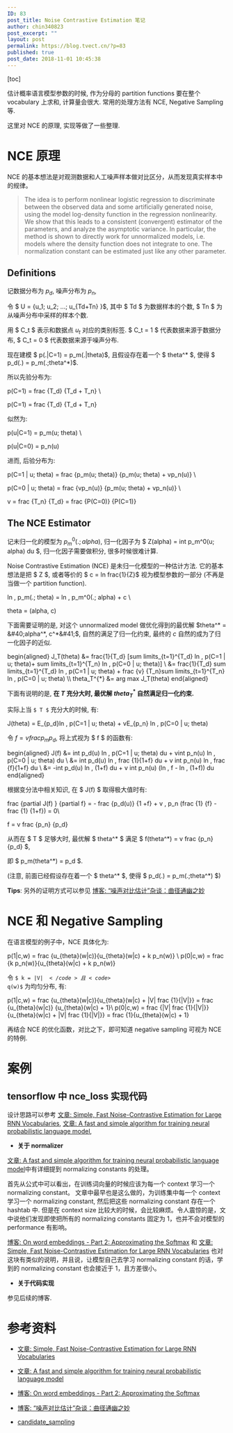 ```yaml
---
ID: 83
post_title: Noise Contrastive Estimation 笔记
author: chin340823
post_excerpt: ""
layout: post
permalink: https://blog.tvect.cn/?p=83
published: true
post_date: 2018-11-01 10:45:38
---
```

[toc]

估计概率语言模型参数的时候, 作为分母的 partition functions 要在整个 vocabulary 上求和, 计算量会很大. 常用的处理方法有 NCE, Negative Sampling 等.

这里对 NCE 的原理, 实现等做了一些整理.

<!--more-->

<h1>NCE 原理</h1>

NCE 的基本想法是对观测数据和人工噪声样本做对比区分，从而发现真实样本中的规律。

<blockquote>
  The idea is to perform nonlinear logistic regression to discriminate between the observed data and some artificially generated noise, using the model log-density function in the regression nonlinearity. We show that this leads to a consistent (convergent) estimator of the parameters, and analyze the asymptotic variance. In particular, the method is shown to directly work for unnormalized models, i.e. models where the density function does not integrate to one. The normalization constant can be estimated just like any other parameter.
</blockquote>

<h2>Definitions</h2>

记数据分布为 $p_d$, 噪声分布为 $p_n$,

令 $ U = &#123;u_1; u_2; ...; u_{Td+Tn} &#125;$, 其中 $ Td $ 为数据样本的个数, $ Tn $ 为从噪声分布中采样的样本个数.

用 $ C_t $ 表示和数据点 $u_t$ 对应的类别标签. $ C_t = 1 $ 代表数据来源于数据分布, $ C_t = 0 $ 代表数据来源于噪声分布.

现在建模 $ p(.|C=1) = p_m(.|theta)$, 且假设存在着一个 $ theta^* $, 使得 $ p_d(.) = p_m(.;theta^*)$.

所以先验分布为:

<div class="katex math multi-line no-emojify">p(C=1) = frac {T_d} {T_d + T_n} \

p(C=1) = frac {T_d} {T_d + T_n}
</div>

似然为:

<div class="katex math multi-line no-emojify">p(u|C=1) = p_m(u; theta) \

p(u|C=0) = p_n(u)
</div>

进而, 后验分布为:

<div class="katex math multi-line no-emojify">p(C=1 | u; theta) = frac {p_m(u; theta)} {p_m(u; theta) + vp_n(u)} \

p(C=0 | u; theta) = frac {vp_n(u)} {p_m(u; theta) + vp_n(u)} \

v = frac {T_n} {T_d} = frac {P(C=0)} {P(C=1)}
</div>

<h2>The NCE Estimator</h2>

记未归一化的模型为 $p_m^0(.; alpha)$, 归一化因子为 $ Z(alpha) = int p_m^0(u; alpha) du $, 归一化因子需要做积分, 很多时候很难计算.

Noise Contrastive Estimation (NCE) 是未归一化模型的一种估计方法. 它的基本想法是把 $ Z $, 或者等价的 $ c = ln frac{1}{Z}$ 视为模型参数的一部分 (不再是当做一个 partition function).

<div class="katex math multi-line no-emojify">ln , p_m(.; theta) = ln , p_m^0(.; alpha) + c \

theta = (alpha, c)
</div>

下面需要证明的是, 对这个 unnormalized model 做优化得到的最优解 $theta^* = &#40;alpha^*, c^*&#41;$, 自然的满足了归一化约束, 最终的 $c$ 自然的成为了归一化因子的近似.

<div class="katex math multi-line no-emojify">begin{aligned}
J_T(theta) &amp;= frac{1}{T_d} [sum limits_{t=1}^{T_d} ln , p(C=1 | u; theta)+ sum limits_{t=1}^{T_n} ln , p(C=0 | u; theta)] \
&amp;= frac{1}{T_d} sum limits_{t=1}^{T_d} ln , p(C=1 | u; theta) + frac {v} {T_n}sum limits_{t=1}^{T_n} ln , p(C=0 | u; theta) \\
theta_T^{*} &amp;= arg max J_T(theta)
end{aligned}
</div>

下面有说明的是, <strong>在 $T$ 充分大时, 最优解 $theta_T^{*}$ 自然满足归一化约束.</strong>

实际上当 <code>$ T $</code> 充分大的时候, 有:

<div class="katex math multi-line no-emojify">J(theta) = E_{p_d}ln , p(C=1 | u; theta) + vE_{p_n} ln , p(C=0 | u; theta)
</div>

令 $f=v frac {p_m}{p_d}$, 将上式视为 $ f $ 的函数有:

<div class="katex math multi-line no-emojify">begin{aligned}
J(f) &amp;= int p_d(u) ln , p(C=1 | u; theta) du + vint p_n(u) ln , p(C=0 | u; theta) du \
&amp;= int p_d(u) ln , frac {1}{1+f} du + v int p_n(u) ln , frac {f}{1+f} du \
&amp;= -int p_d(u) ln , (1+f) du + v int p_n(u) (ln , f - ln , (1+f)) du
end{aligned}
</div>

根据变分法中相关知识, 在 $ J(f) $ 取得极大值时有:

<div class="katex math multi-line no-emojify">frac {partial J(f) } {partial f} = - frac {p_d(u)} {1 +f} + v , p_n (frac {1} {f} - frac {1} {1+f}) = 0\

f = v frac {p_n} {p_d}
</div>

从而在 $ T $ 足够大时, 最优解 $ theta^* $ 满足 $ f(theta^*) =  v frac {p_n} {p_d} $,

即 $ p_m(theta^*) = p_d $.

(注意, 前面已经假设存在着一个 $ theta^* $, 使得 $ p_d(.) = p_m(.;theta^*) $)

<strong>Tips</strong>: 另外的证明方式可以参见 <a href="https://spaces.ac.cn/archives/5617">博客: “噪声对比估计”杂谈：曲径通幽之妙</a>

<h1>NCE 和 Negative Sampling</h1>

在语言模型的例子中，NCE 具体化为:

<div class="katex math multi-line no-emojify">p(1|c,w) = frac {u_{theta}(w|c)}{u_{theta}(w|c) + k p_n(w)} \
p(0|c,w) = frac {k p_n(w)}{u_{theta}(w|c) + k p_n(w)}
</div>

令 <code>$ k = |V| $</code> 且 <code>$ q(w)$</code> 为均匀分布, 有:

<div class="katex math multi-line no-emojify">p(1|c,w) = frac {u_{theta}(w|c)}{u_{theta}(w|c) + |V| frac {1}{|V|}} = frac {u_{theta}(w|c)} {u_{theta}(w|c) + 1}\
p(0|c,w) = frac {|V| frac {1}{|V|}}{u_{theta}(w|c) + |V| frac {1}{|V|}} = frac {1}{u_{theta}(w|c) + 1}
</div>

再结合 NCE 的优化函数，对比之下，即可知道 negative sampling 可视为 NCE 的特例.

<h1>案例</h1>

<h2>tensorflow 中 nce_loss 实现代码</h2>

设计思路可以参考 <a href="http://www.aclweb.org/anthology/N16-1145">文章: Simple, Fast Noise-Contrastive Estimation for Large RNN Vocabularies</a>, <a href="https://arxiv.org/abs/1206.6426">文章: A fast and simple algorithm for training neural probabilistic language model</a>,

<ul>
<li><strong>关于 normalizer</strong></li>
</ul>

<a href="https://arxiv.org/abs/1206.6426">文章: A fast and simple algorithm for training neural probabilistic language model</a>中有详细提到 normalizing constants 的处理。

首先从公式中可以看出，在训练词向量的时候应该为每一个 context 学习一个 normalizing constant。 文章中最早也是这么做的，为训练集中每一个 context 学习一个 normalizing constant, 然后把这些 normalizing constant 存在一个 hashtab 中. 但是在 context size 比较大的时候，会比较麻烦。令人震惊的是，文中说他们发现即使把所有的 normalizing constants 固定为 1，也并不会对模型的 performance 有影响。

<a href="http://ruder.io/word-embeddings-softmax/index.html">博客: On word embeddings - Part 2: Approximating the Softmax</a> 和 <a href="http://www.aclweb.org/anthology/N16-1145">文章: Simple, Fast Noise-Contrastive Estimation for Large RNN Vocabularies</a> 也对这块有类似的说明，并且说，让模型自己去学习 normalizing constant 的话，学到的 normalizing constant 也会接近于 1，且方差很小。

<ul>
<li><strong>关于代码实现</strong></li>
</ul>

参见后续的博客.

<h1>参考资料</h1>

<ul>
<li><p><a href="http://www.aclweb.org/anthology/N16-1145">文章: Simple, Fast Noise-Contrastive Estimation for Large RNN Vocabularies</a></p></li>
<li><p><a href="https://arxiv.org/abs/1206.6426">文章: A fast and simple algorithm for training neural probabilistic language model</a></p></li>
<li><p><a href="http://ruder.io/word-embeddings-softmax/index.html">博客: On word embeddings - Part 2: Approximating the Softmax</a></p></li>
<li><p><a href="https://spaces.ac.cn/archives/5617">博客: “噪声对比估计”杂谈：曲径通幽之妙</a></p></li>
<li><p><a href="http://www.tensorflow.org/extras/candidate_sampling.pdf">candidate_sampling</a></p></li>
</ul>